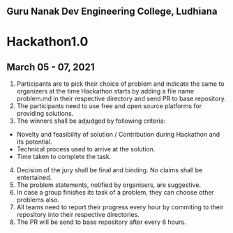 ## Guru Nanak Dev Engineering College, Ludhiana
# Hackathon1.0
## March 05 - 07, 2021

1. Participants are to pick their choice of problem and indicate the same to organizers at the time Hackathon starts by adding a file name problem.md in their respective directory and send PR to base repository.
2. The participants need to use free and open source platforms for providing solutions.
3. The winners shall be adjudged by following criteria:
  - Novelty and feasibility of solution / Contribution during Hackathon and its potential.
  - Technical process used to arrive at the solution.
  - Time taken to complete the task.
4. Decision of the jury shall be final and binding. No claims shall be entertained.
5. The problem statements, notified by organisers, are suggestive. 
6. In case a group finishes its task of a problem, they can choose other problems also.
7. All teams need to report their progress every hour by commiting to their repository into their respective directories.
8. The PR will be send to base repository after every 6 hours. 
 
